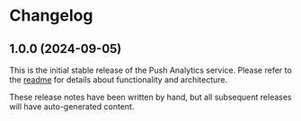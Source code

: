 # Changelog

## 1.0.0 (2024-09-05)


This is the initial stable release of the Push Analytics service. Please refer to the [readme](https://github.com/dhis2/push-analytics/blob/master/README.md) for details about functionality and architecture.

These release notes have been written by hand, but all subsequent releases will have auto-generated content.
